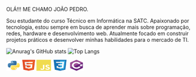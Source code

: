 OLÁ!!! ME CHAMO JOÃO PEDRO.

Sou estudante do curso Técnico em Informática na SATC. Apaixonado por tecnologia, estou sempre em busca de aprender mais sobre programação, redes, hardware e desenvolvimento web. Atualmente focado em construir projetos práticos e desenvolver minhas habilidades para o mercado de TI.

![Anurag's GitHub stats](https://github-readme-stats.vercel.app/api?username=Joaopedropetryovelar&show_icons=true&theme=dark)
![Top Langs](https://github-readme-stats.vercel.app/api/top-langs/?username=Joaopedropetryovelar&hide_progress=true)

<img align="center" alt="joao-Python" height="30" width="40" src="https://raw.githubusercontent.com/devicons/devicon/master/icons/python/python-original.svg"><img align="center" alt="joao-HTML" height="30" width="40" src="https://raw.githubusercontent.com/devicons/devicon/master/icons/html5/html5-original.svg"><img align="center" alt="joao-Js" height="30" width="40" src="https://raw.githubusercontent.com/devicons/devicon/master/icons/javascript/javascript-plain.svg"> <img align="center" alt="joao-CSS" height="30" width="40" src="https://raw.githubusercontent.com/devicons/devicon/master/icons/css3/css3-original.svg">  <img align="center" alt="Rafa-Csharp" height="30" width="40" src="https://raw.githubusercontent.com/devicons/devicon/master/icons/csharp/csharp-original.svg">
          

 
          

